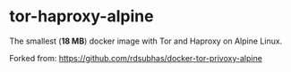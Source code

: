 # tor-haproxy-alpine

The smallest (**18 MB**) docker image with Tor and Haproxy on Alpine Linux.


Forked from: https://github.com/rdsubhas/docker-tor-privoxy-alpine
